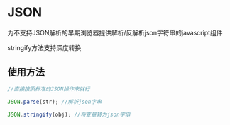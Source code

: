 JSON
====

为不支持JSON解析的早期浏览器提供解析/反解析json字符串的javascript组件

stringify方法支持深度转换

## 使用方法
```javascript
//直接按照标准的JSON操作来就行

JSON.parse(str); //解析json字串

JSON.stringify(obj); //将变量转为json字串
````
